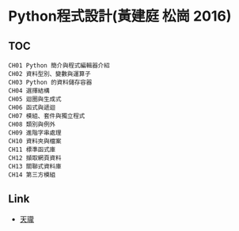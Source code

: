 # Python程式設計(黃建庭 松崗 2016)
## TOC
```
CH01 Python 簡介與程式編輯器介紹
CH02 資料型別、變數與運算子
CH03 Python 的資料儲存容器
CH04 選擇結構
CH05 迴圈與生成式
CH06 函式與遞迴
CH07 模組、套件與獨立程式
CH08 類別與例外
CH09 進階字串處理
CH10 資料夾與檔案
CH11 標準函式庫
CH12 擷取網頁資料
CH13 關聯式資料庫
CH14 第三方模組
```
## Link
* [天瓏](https://www.tenlong.com.tw/products/9789572245965)